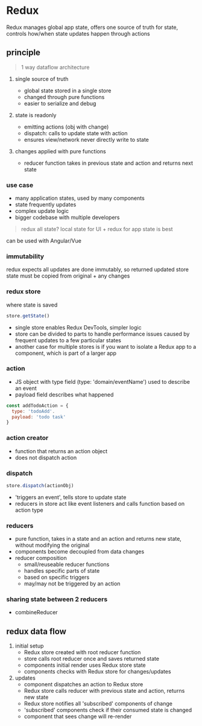 # Redux

Redux manages global app state, offers one source of truth for state, controls how/when state updates happen through actions

## principle

> 1 way dataflow architecture

1. single source of truth
   * global state stored in a single store
   * changed through pure functions
   * easier to serialize and debug

1. state is readonly
   * emitting actions (obj with change)
   * dispatch: calls to update state with action
   * ensures view/network never directly write to state

1. changes applied with pure functions
   * reducer function takes in previous state and action and returns next state

### use case

* many application states, used by many components
* state frequently updates
* complex update logic
* bigger codebase with multiple developers

> redux all state? local state for UI + redux for app state is best

can be used with Angular/Vue

### immutability

redux expects all updates are done immutably, so returned updated store state must be copied from original + any changes

### redux store

where state is saved

```js
store.getState()
```

* single store enables Redux DevTools, simpler logic
* store can be divided to parts to handle performance issues caused by frequent updates to a few particular states
* another case for multiple stores is if you want to isolate a Redux app to a component, which is part of a larger app

### action

* JS object with type field (type: 'domain/eventName') used to describe an event
* payload field describes what happened

```js
const addTodoAction = {
  type: 'todoAdd'.
  payload: 'todo task'
}
```

### action creator

* function that returns an action object
* does not dispatch action

### dispatch

```js
store.dispatch(actionObj)
```

* 'triggers an event', tells store to update state
* reducers in store act like event listeners and calls function based on action type

### reducers

* pure function, takes in a state and an action and returns new state, without modifying the original
* components become decoupled from data changes
* reducer composition
  * small/reuseable reducer functions
  * handles specific parts of state
  * based on specific triggers
  * may/may not be triggered by an action

### sharing state between 2 reducers

* combineReducer

## redux data flow

1. initial setup
   * Redux store created with root reducer function
   * store calls root reducer once and saves returned state
   * components initial render uses Redux store state
   * components checks with Redux store for changes/updates
2. updates
   * component dispatches an action to Redux store
   * Redux store calls reducer with previous state and action, returns new state
   * Redux store notifies all 'subscribed' components of change
   * 'subscribed' components check if their consumed state is changed
   * component that sees change will re-render
